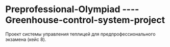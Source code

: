 # Preprofessional-Olympiad ---- Greenhouse-control-system-project
Проект системы управления теплицей для предпрофессионального экзамена (кейс 8).
